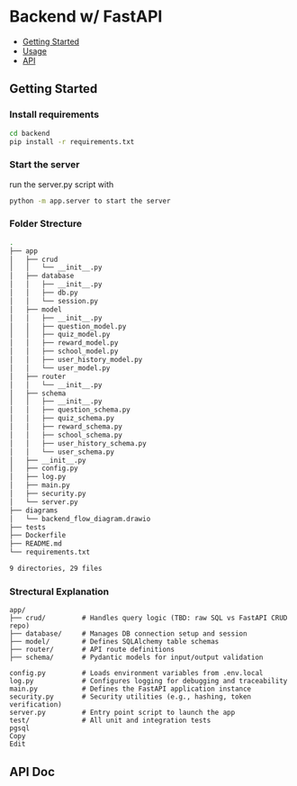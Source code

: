 # Backend w/ FastAPI 
- [Getting Started](#getting-started)
- [Usage](#usage)
- [API](#api)

## Getting Started 
### Install requirements 
```bash 
cd backend
pip install -r requirements.txt
```
### Start the server 
run the server.py script with 
```bash
python -m app.server to start the server
```

### Folder Strecture 
```bash
.
├── app
│   ├── crud
│   │   └── __init__.py
│   ├── database
│   │   ├── __init__.py
│   │   ├── db.py
│   │   └── session.py
│   ├── model
│   │   ├── __init__.py
│   │   ├── question_model.py
│   │   ├── quiz_model.py
│   │   ├── reward_model.py
│   │   ├── school_model.py
│   │   ├── user_history_model.py
│   │   └── user_model.py
│   ├── router
│   │   └── __init__.py
│   ├── schema
│   │   ├── __init__.py
│   │   ├── question_schema.py
│   │   ├── quiz_schema.py
│   │   ├── reward_schema.py
│   │   ├── school_schema.py
│   │   ├── user_history_schema.py
│   │   └── user_schema.py
│   ├── __init__.py
│   ├── config.py
│   ├── log.py
│   ├── main.py
│   ├── security.py
│   └── server.py
├── diagrams
│   └── backend_flow_diagram.drawio
├── tests
├── Dockerfile
├── README.md
└── requirements.txt

9 directories, 29 files

```
### Strectural Explanation 

```text
app/
├── crud/         # Handles query logic (TBD: raw SQL vs FastAPI CRUD repo)
├── database/     # Manages DB connection setup and session
├── model/        # Defines SQLAlchemy table schemas
├── router/       # API route definitions
├── schema/       # Pydantic models for input/output validation

config.py         # Loads environment variables from .env.local
log.py            # Configures logging for debugging and traceability
main.py           # Defines the FastAPI application instance
security.py       # Security utilities (e.g., hashing, token verification)
server.py         # Entry point script to launch the app
test/             # All unit and integration tests
pgsql
Copy
Edit
```

## API Doc


